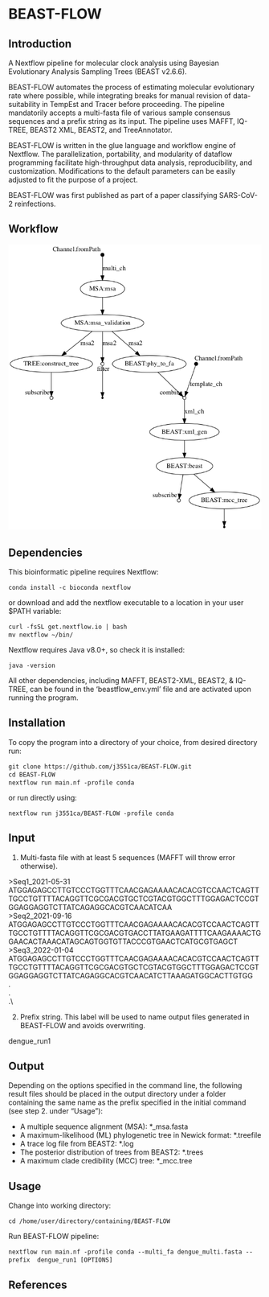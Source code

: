 # BEAST-FLOW

## Introduction

A Nextflow pipeline for molecular clock analysis using Bayesian Evolutionary Analysis Sampling Trees (BEAST v2.6.6).

BEAST-FLOW automates the process of estimating molecular evolutionary rate where possible, 
while integrating breaks for manual revision of data-suitability in TempEst and Tracer before proceeding. The pipeline mandatorily accepts a multi-fasta file of various sample consensus sequences and a prefix string as its input. The pipeline uses MAFFT, IQ-TREE, BEAST2 XML, BEAST2, and TreeAnnotator. 

BEAST-FLOW is written in the glue language and workflow engine of Nextflow. The parallelization, portability, and modularity of dataflow programming facilitate high-throughput data analysis, reproducibility, and customization. Modifications to the default parameters can be easily adjusted to fit the purpose of a project.  

BEAST-FLOW was first published as part of a paper classifying SARS-CoV-2 reinfections. 

## Workflow

![image](/pics/beast-flow_dag.png)

## Dependencies 

This bioinformatic pipeline requires Nextflow:

```
conda install -c bioconda nextflow
```

or download and add the nextflow executable to a location in your user $PATH variable:

```
curl -fsSL get.nextflow.io | bash
mv nextflow ~/bin/
```

Nextflow requires Java v8.0+, so check it is installed:

```
java -version
```

All other dependencies, including MAFFT, BEAST2-XML, BEAST2, & IQ-TREE, can be found in the ‘beastflow_env.yml’ file and are activated upon running the program.

## Installation

To copy the program into a directory of your choice, from desired directory run:

```
git clone https://github.com/j3551ca/BEAST-FLOW.git
cd BEAST-FLOW
nextflow run main.nf -profile conda
```

or run directly using:

```
nextflow run j3551ca/BEAST-FLOW -profile conda
```

## Input

1.	Multi-fasta file with at least 5 sequences \(MAFFT will throw error otherwise\). 

\>Seq1_2021-05-31\
ATGGAGAGCCTTGTCCCTGGTTTCAACGAGAAAACACACGTCCAACTCAGTTTGCCTGTTTTACAGGTTCGCGACGTGCTCGTACGTGGCTTTGGAGACTCCGTGGAGGAGGTCTTATCAGAGGCACGTCAACATCAA\
\>Seq2_2021-09-16\
ATGGAGAGCCTTGTCCCTGGTTTCAACGAGAAAACACACGTCCAACTCAGTTTGCCTGTTTTACAGGTTCGCGACGTGACCTTATGAAGATTTTCAAGAAAACTGGAACACTAAACATAGCAGTGGTGTTACCCGTGAACTCATGCGTGAGCT\
\>Seq3_2022-01-04\
ATGGAGAGCCTTGTCCCTGGTTTCAACGAGAAAACACACGTCCAACTCAGTTTGCCTGTTTTACAGGTTCGCGACGTGCTCGTACGTGGCTTTGGAGACTCCGTGGAGGAGGTCTTATCAGAGGCACGTCAACATCTTAAAGATGGCACTTGTGG\
.\
.\
.\

2.	Prefix string. This label will be used to name output files generated in BEAST-FLOW and avoids overwriting. 

dengue_run1

## Output

Depending on the options specified in the command line, the following result files should be placed in the output directory under a folder containing the same name as the prefix specified in the initial command (see step 2. under “Usage”):

- A multiple sequence alignment \(MSA\): \*_msa.fasta
- A maximum-likelihood \(ML\) phylogenetic tree in Newick format: \*.treefile
- A trace log file from BEAST2: \*.log
- The posterior distribution of trees from BEAST2: \*.trees
- A maximum clade credibility \(MCC\) tree: \*_mcc.tree
 
## Usage

Change into working directory:
```
cd /home/user/directory/containing/BEAST-FLOW
```
Run BEAST-FLOW pipeline:
```
nextflow run main.nf -profile conda --multi_fa dengue_multi.fasta --prefix  dengue_run1 [OPTIONS]
```

## References


